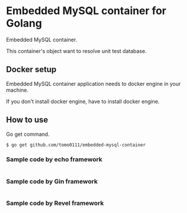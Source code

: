 # Embedded MySQL container for Golang
Embedded MySQL container.

This container's object want to resolve unit test database.

## Docker setup
Embedded MySQL container application needs to docker engine in your machine.

If you don't install docker engine, have to install docker engine.

## How to use
Go get command.
```
$ go get github.com/tomo0111/embedded-mysql-container
```

### Sample code by echo framework

```

```

### Sample code by Gin framework

```

```

### Sample code by Revel framework

```

```

